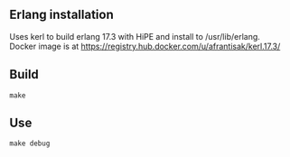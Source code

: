 ## Erlang installation

Uses kerl to build erlang 17.3 with HiPE and install to /usr/lib/erlang.  
Docker image is at https://registry.hub.docker.com/u/afrantisak/kerl.17.3/

## Build

    make

## Use

    make debug
    